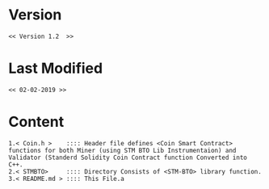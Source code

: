# Version
	<< Version 1.2  >>
	
# Last Modified
	<< 02-02-2019 >>

# Content

	1.< Coin.h >    :::: Header file defines <Coin Smart Contract> functions for both Miner (using STM BTO Lib Instrumentaion) and Validator (Standerd Solidity Coin Contract function Converted into C++.
	2.< STMBTO>     :::: Directory Consists of <STM-BTO> library function.
	3.< README.md > :::: This File.a
